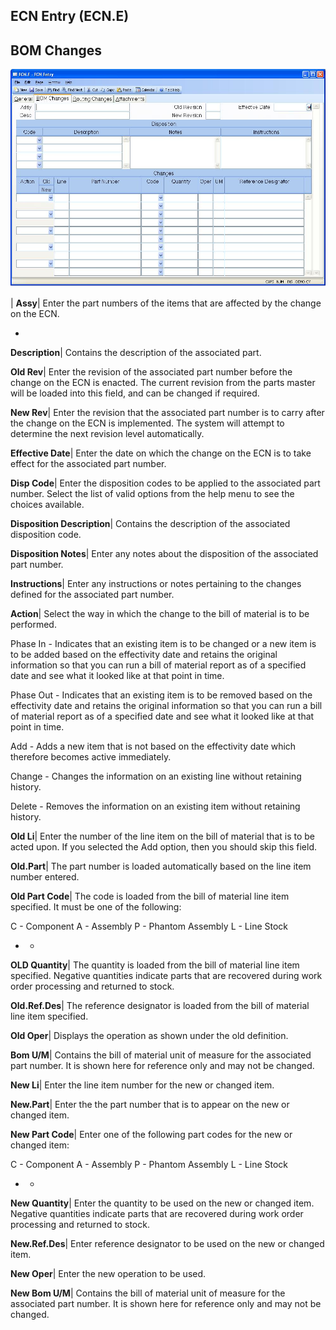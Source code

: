 ## ECN Entry (ECN.E)
<PageHeader />

## BOM Changes

![](./ECN-E-2.jpg)

| **Assy**|  Enter the part numbers of the items that are affected by the
change on the ECN.

-  
**Description**|  Contains the description of the associated part.

**Old Rev**|  Enter the revision of the associated part number before the
change on the ECN is enacted. The current revision from the parts master will
be loaded into this field, and can be changed if required.

**New Rev**|  Enter the revision that the associated part number is to carry
after the change on the ECN is implemented. The system will attempt to
determine the next revision level automatically.

**Effective Date**|  Enter the date on which the change on the ECN is to take
effect for the associated part number.

**Disp Code**|  Enter the disposition codes to be applied to the associated
part number. Select the list of valid options from the help menu to see the
choices available.

**Disposition Description**|  Contains the description of the associated
disposition code.

**Disposition Notes**|  Enter any notes about the disposition of the
associated part number.

**Instructions**|  Enter any instructions or notes pertaining to the changes
defined for the associated part number.

**Action**|  Select the way in which the change to the bill of material is to
be performed.

Phase In - Indicates that an existing item is to be changed or a new item is
to be added based on the effectivity date and retains the original information
so that you can run a bill of material report as of a specified date and see
what it looked like at that point in time.

Phase Out - Indicates that an existing item is to be removed based on the
effectivity date and retains the original information so that you can run a
bill of material report as of a specified date and see what it looked like at
that point in time.

Add - Adds a new item that is not based on the effectivity date which
therefore becomes active immediately.

Change - Changes the information on an existing line without retaining
history.

Delete - Removes the information on an existing item without retaining
history.

**Old Li**|  Enter the number of the line item on the bill of material that is
to be acted upon. If you selected the Add option, then you should skip this
field.

**Old.Part**|  The part number is loaded automatically based on the line item
number entered.

**Old Part Code**|  The code is loaded from the bill of material line item
specified. It must be one of the following:

C - Component
A - Assembly
P - Phantom Assembly
L - Line Stock
* -

**OLD Quantity**|  The quantity is loaded from the bill of material line item
specified. Negative quantities indicate parts that are recovered during work
order processing and returned to stock.

**Old.Ref.Des**|  The reference designator is loaded from the bill of material
line item specified.

**Old Oper**|  Displays the operation as shown under the old definition.

**Bom U/M**|  Contains the bill of material unit of measure for the associated
part number. It is shown here for reference only and may not be changed.

**New Li**|  Enter the line item number for the new or changed item.

**New.Part**|  Enter the the part number that is to appear on the new or
changed item.

**New Part Code**|  Enter one of the following part codes for the new or
changed item:

C - Component
A - Assembly
P - Phantom Assembly
L - Line Stock
* -

**New Quantity**|  Enter the quantity to be used on the new or changed item.
Negative quantities indicate parts that are recovered during work order
processing and returned to stock.

**New.Ref.Des**|  Enter reference designator to be used on the new or changed
item.

**New Oper**|  Enter the new operation to be used.

**New Bom U/M**|  Contains the bill of material unit of measure for the
associated part number. It is shown here for reference only and may not be
changed.


<badge text= "Version 8.10.57 " vertical="middle" />

<PageFooter />
